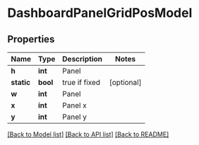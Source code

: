 # DashboardPanelGridPosModel

## Properties
Name | Type | Description | Notes
------------ | ------------- | ------------- | -------------
**h** | **int** | Panel | 
**static** | **bool** | true if fixed | [optional] 
**w** | **int** | Panel | 
**x** | **int** | Panel x | 
**y** | **int** | Panel y | 

[[Back to Model list]](../README.md#documentation-for-models) [[Back to API list]](../README.md#documentation-for-api-endpoints) [[Back to README]](../README.md)


